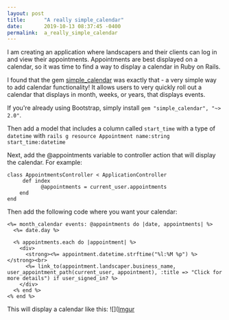 ```yaml
---
layout: post
title:      "A really simple_calendar"
date:       2019-10-13 08:37:45 -0400
permalink:  a_really_simple_calendar
---
```



I am creating an application where landscapers and their clients can log in and view their appointments. Appointments are best displayed on a calendar, so it was time to find a way to display a calendar in Ruby on Rails.

I found that the gem [simple_calendar](https://github.com/excid3/simple_calendar) was exactly that - a very simple way to add calendar functionality! It allows users to very quickly roll out a calendar that displays in month, weeks, or years, that displays events.

If you're already using Bootstrap, simply install `gem "simple_calendar", "~> 2.0"`.

Then add a model that includes a column called `start_time` with a type of `datetime` with `rails g resource Appointment name:string start_time:datetime`

Next, add the @appointments variable to controller action that will display the calendar. For example:
```
class AppointmentsController < ApplicationController
     def index
           @appointments = current_user.appointments
    end
end
```

Then add the following code where you want your calendar: 
```
<%= month_calendar events: @appointments do |date, appointments| %>
  <%= date.day %>

  <% appointments.each do |appointment| %>
    <div>
      <strong><%= appointment.datetime.strftime("%l:%M %p") %></strong><br>
      <%= link_to(appointment.landscaper.business_name, user_appointment_path(current_user, appointment), :title => "Click for more details") if user_signed_in? %>
    </div>
  <% end %>
<% end %>
```

This will display a calendar like this:
![]([Imgur](https://i.imgur.com/x9DEPe8.png)


